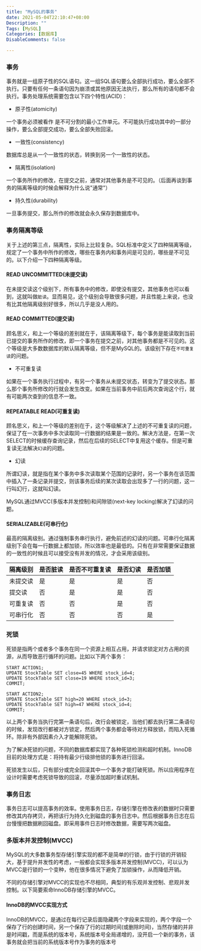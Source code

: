 ```yaml
---
title: "MySQL的事务"
date: 2021-05-04T22:10:47+08:00
Description: ""
Tags: [MySQL]
Categories: [数据库]
DisableComments: false

---
```


### 事务

事务就是一组原子性的SQL语句。这一组SQL语句要么全部执行成功，要么全部不执行。只要有任何一条语句因为崩溃或其他原因无法执行，那么所有的语句都不会执行。事务处理系统需要包含以下四个特性(ACID)：

- 原子性(atomicity)

一个事务必须被看作 是不可分割的最小工作单元。不可能执行成功其中的一部分操作，要么全部提交成功，要么全部失败回滚。

- 一致性(consistency)

数据库总是从一个一致性的状态，转换到另一个一致性的状态。

- 隔离性(isolation)

一个事务所作的修改，在提交之前，通常对其他事务是不可见的。（后面再谈到事务的隔离等级的时候会解释为什么说"通常"）

- 持久性(durability)

一旦事务提交，那么所作的修改就会永久保存到数据库中。



### 事务隔离等级

关于上述的第三点，隔离性，实际上比较复杂。SQL标准中定义了四种隔离等级，规定了一个事务中所作的修改，哪些在事务内和事务间是可见的，哪些是不可见的。以下介绍一下四种隔离等级。



#### READ UNCOMMITTED(未提交读)

在未提交读这个级别下，所有事务中的修改，即使没有提交，其他事务也可以看到，这就叫做`脏读`。显而易见，这个级别会导致很多问题，并且性能上来说，也没有比其他隔离级别好很多，所以几乎是没人用的。

#### READ COMMITTED(提交读)

顾名思义，和上一个等级的差别就在于，该隔离等级下，每个事务是能读取到当前已提交的事务所作的修改，即一个事务在提交之前，对其他事务都是不可见的。这个等级是大多数数据库的默认隔离等级，但不是MySQL的。该级别下存在`不可重复读`的问题。

- 不可重复读

如果在一个事务执行过程中，有另一个事务从未提交状态，转变为了提交状态。那么那个事务所修改的行就会发生改变。如果在当前事务中前后两次查询这个行，就有可能两次查到的信息不一致。

#### REPEATABLE READ(可重复读)

顾名思义，和上一个等级的差别在于，这个等级解决了上述的不可重复读的问题，保证了在一次事务中多次读取同一行数据的结果是一致的。解决方法是，在第一次SELECT的时候缓存查询记录，然后在后续的SELECT中复用这个缓存。但是可重复读无法解决`幻读`的问题。

- 幻读

所谓幻读，就是指在某个事务中多次读取某个范围的记录时，另一个事务在该范围中插入了一条记录并提交，则该事务后续的某次读取会出现多了一行的问题，这一行叫幻行，这就叫幻读。



MySQL通过MVCC(多版本并发控制)和间隙锁(next-key locking)解决了幻读的问题。



#### SERIALIZABLE(可串行化)

最高的隔离级别。通过强制事务串行执行，避免前述的幻读的问题。可串行化隔离级别下会在每一行数据上都加锁，所以效率也是最低的。只有在非常需要保证数据的一致性的时候且可以接受没有并发的情况，才会采用该级别。

| 隔离级别 | 是否脏读 | 是否不可重复读 | 是否幻读 | 是否加锁 |
| -------- | -------- | -------------- | -------- | -------- |
| 未提交读 | 是       | 是             | 是       | 否       |
| 提交读   | 否       | 是             | 是       | 否       |
| 可重复读 | 否       | 否             | 是       | 否       |
| 可串行化 | 否       | 否             | 否       | 是       |

### 死锁

死锁是指两个或者多个事务在同一个资源上相互占用，并请求锁定对方占用的资源，从而导致恶行循环的问题。比如以下两个事务：

```
START ACTION1;
UPDATE StockTable SET close=45 WHERE stock_id=4;
UPDATE StockTable SET close=19 WHERE stock_id=3;
COMMIT;
```

```
START ACTION2;
UPDATE StockTable SET high=20 WHERE stock_id=3;
UPDATE StockTable SET high=47 WHERE stock_id=4;
COMMIT;
```

以上两个事务当执行完第一条语句后，改行会被锁定，当他们都去执行第二条语句的时候，发现改行都被对方锁定，然后两个事务都会等待对方释放锁，而陷入死循环。除非有外部因素介入才能解除死锁。



为了解决死锁的问题，不同的数据库都实现了各种死锁检测和超时机制。InnoDB目前的处理方式是：将持有最少行级排他锁的事务进行回滚。 



死锁发生以后，只有部分或完全回滚其中一个事务才能打破死锁。所以应用程序在设计时需要考虑死锁导致的回滚，尽量添加超时重试机制。



### 事务日志

事务日志可以提高事务的效率。使用事务日志，存储引擎在修改表的数据时只需要修改其内存拷贝，再把该行为持久化到磁盘的事务日志中。然后根据事务日志在后台慢慢把数据刷回磁盘。即采用事件日志时修改数据，需要写两次磁盘。

### 多版本并发控制(MVCC)

MySQL的大多数事务型存储引擎实现的都不是简单的行锁，由于行锁的开销较大，基于提升并发性的考虑，一般都会实现多版本并发控制(MVCC)，可以认为MVCC是行锁的一个变种，他在很多情况下避免了加锁操作，从而降低开销。



不同的存储引擎对MVCC的实现也不尽相同，典型的有乐观并发控制、悲观并发控制。以下简要索命InnoDB存储引擎的MVCC。

#### InnoDB的MVCC实现方式

InnoDB的MVCC，是通过在每行记录后面隐藏两个字段来实现的，两个字段一个保存了行的创建时间，另一个保存了行的过期时间(或删除时间)，当然存储的并非是时间戳，而是系统的版本号，系统版本号全局递增的，没开启一个新的事务，该事务就会把当前的系统版本号作为事务的版本号

